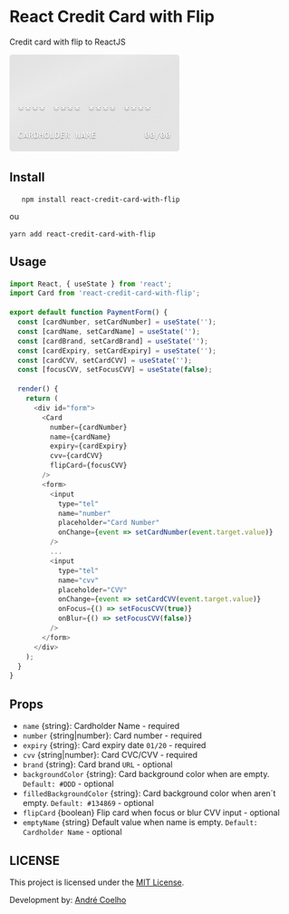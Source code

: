 # React Credit Card with Flip

Credit card with flip to ReactJS

![Demo](demo.gif)

## Install

```shell
   npm install react-credit-card-with-flip
```

ou

```shell
yarn add react-credit-card-with-flip
```

## Usage

```js
import React, { useState } from 'react';
import Card from 'react-credit-card-with-flip';

export default function PaymentForm() {
  const [cardNumber, setCardNumber] = useState('');
  const [cardName, setCardName] = useState('');
  const [cardBrand, setCardBrand] = useState('');
  const [cardExpiry, setCardExpiry] = useState('');
  const [cardCVV, setCardCVV] = useState('');
  const [focusCVV, setFocusCVV] = useState(false);

  render() {
    return (
      <div id="form">
        <Card
          number={cardNumber}
          name={cardName}
          expiry={cardExpiry}
          cvv={cardCVV}
          flipCard={focusCVV}
        />
        <form>
          <input
            type="tel"
            name="number"
            placeholder="Card Number"
            onChange={event => setCardNumber(event.target.value)}
          />
          ...
          <input
            type="tel"
            name="cvv"
            placeholder="CVV"
            onChange={event => setCardCVV(event.target.value)}
            onFocus={() => setFocusCVV(true)}
            onBlur={() => setFocusCVV(false)}
          />
        </form>
      </div>
    );
  }
}
```

## Props

- `name` {string}: Cardholder Name - required
- `number` {string|number}: Card number - required
- `expiry` {string}: Card expiry date `01/20` - required
- `cvv` {string|number}: Card CVC/CVV - required
- `brand` {string}: Card brand `URL` - optional
- `backgroundColor` {string}: Card background color when are empty. `Default: #DDD` - optional
- `filledBackgroundColor` {string}: Card background color when aren´t empty. `Default: #134869` - optional
- `flipCard` {boolean} Flip card when focus or blur CVV input - optional
- `emptyName` {string} Default value when name is empty. `Default: Cardholder Name` - optional

## LICENSE

This project is licensed under the [MIT License](https://opensource.org/licenses/MIT).

Development by: [André Coelho](https://github.com/avrcoelho)
